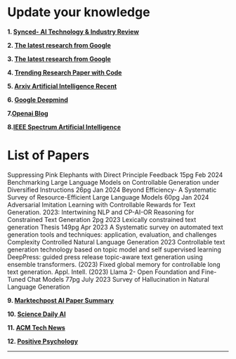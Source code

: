 <p align="center"><h1> Update your knowledge </h1></p>

**1. [ Synced- AI Technology & Industry Review](https://syncedreview.com/)**

**2. [ The latest research from Google](https://ai.googleblog.com/)**

**3. [The latest research from Google](https://ai.googleblog.com/)**

**4. [Trending Research Paper with Code](https://paperswithcode.com/)**

**5. [Arxiv Artificial Intelligence Recent](https://arxiv.org/list/cs.AI/recent)**

**6. [Google Deepmind ](https://deepmind.com/blog)**

**7.[Openai Blog](https://openai.com/blog/)**

**8.[IEEE Spectrum Artificial Intelligence](https://spectrum.ieee.org/topic/artificial-intelligence/)**



<p align="center"><h1> List of Papers </h1></p>
Suppressing Pink Elephants with Direct Principle Feedback 15pg Feb 2024
Benchmarking Large Language Models on Controllable Generation under Diversified Instructions 26pg Jan 2024
Beyond Efficiency- A Systematic Survey of Resource-Efficient Large Language Models 60pg Jan 2024
Adversarial Imitation Learning with Controllable Rewards for Text Generation. 2023:
Intertwining NLP and CP-AI-OR Reasoning for Constrained Text Generation 2pg 2023
Lexically constrained text generation Thesis 149pg Apr 2023
A Systematic survey on automated text generation tools and techniques: application, evaluation, and challenges
Complexity Controlled Natural Language Generation 2023  
Controllable text generation technology based on topic model and self supervised learning
DeepPress: guided press release topic-aware text generation using ensemble transformers. (2023)
Fixed global memory for controllable long text generation. Appl. Intell. (2023)
Llama 2- Open Foundation and Fine-Tuned Chat Models 77pg July 2023
Survey of Hallucination in Natural Language Generation



**9. [Marktechpost AI Paper Summary]( https://www.marktechpost.com/ai-paper-summary/)**

**10. [Science Daily AI](https://www.sciencedaily.com/news/computers_math/artificial_intelligence/)**

**11. [ACM Tech News]( https://technews.acm.org/)**

**12. [Positive Psychology]( https://positivepsychology.com/)**

---

